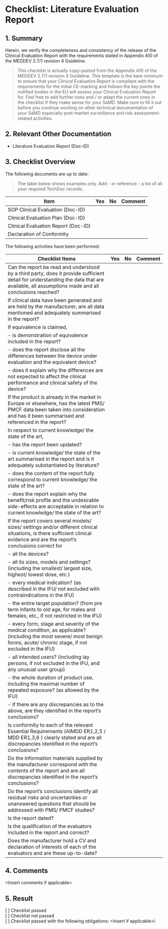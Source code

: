 # Checklist: Literature Evaluation Report

## 1. Summary

Herein, we verify the completeness and consistency of the release of the Clinical Evaluation Report with the 
requirements stated in Appendix A10 of the MEDDEV 2.7/1 revision 4 Guideline.

> This checklist is actually copy-pasted from the Appendix A10 of the MEDDEV 2.7/1 revision 4 Guideline. 
> This template is the bare minimum to ensure that your Clinical Evaluation Report is compliant with the requirements 
> for the initial CE-marking and follows the key points the notified bodies in the EU will assess your Clinical 
> Evaluation Report for. Feel free to add further rows and / or adapt the current ones in the checklist if they make 
> sense for your SaMD. Make sure to fill it out before you continue working on other technical documentation of 
> your SaMD especially post-market surveillance and risk assessment-related activities.

## 2. Relevant Other Documentation

* Literature Evaluation Report (Doc-ID)

## 3. Checklist Overview

The following documents are up to date:

> The table below shows examples only. Add - or reference - a list of all your required TechDoc records.

| Item                                |  Yes  |  No  | Comment |
|-------------------------------------|-------|------|---------|
| SOP Clinical Evaluation (Doc-ID)    |       |      |         |
| Clinical Evaluation Plan (Doc-ID)   |       |      |         |
| Clinical Evaluation Report (Doc-ID) |       |      |         |
| Declaration of Conformity           |       |      |         |

The following activities have been performed:

| Checklist Items                      |  Yes  |  No  | Comment |
|-------------------------------------|-------|------|---------|
| Can the report be read and understood by a third party, does it provide sufficient detail for understanding the data that are available, all assumptions made and all conclusions reached? |       |      |         |
| If clinical data have been generated and are held by the manufacturer, are all data mentioned and adequately summarised in the report? |       |      |         |
| If equivalence is claimed, |       |      |         |
| - is demonstration of equivalence included in the report?           |       |      |         |
| - does the report disclose all the differences between the device under evaluation and the equivalent device?           |       |      |         |
| - does it explain why the differences are not expected to affect the clinical performance and clinical safety of the device?           |       |      |         |
| If the product is already in the market in Europe or elsewhere, has the latest PMS/ PMCF data been taken into consideration and has it been summarised and referenced in the report?           |       |      |         |
| In respect to current knowledge/ the state of the art,           |       |      |         |
| - has the report been updated?          |       |      |         |
| - is current knowledge/ the state of the art summarised in the report and is it adequately substantiated by literature?          |       |      |         |
| - does the content of the report fully correspond to current knowledge/ the state of the art?         |       |      |         |
| - does the report explain why the benefit/risk profile and the undesirable side-effects are acceptable in relation to current knowledge/ the state of the art?         |       |      |         |
| If the report covers several models/ sizes/ settings and/or different clinical situations, is there sufficient clinical evidence and are the report’s conclusions correct for          |       |      |         |
| - all the devices?          |       |      |         |
| - all its sizes, models and settings? (including the smallest/ largest size, highest/ lowest dose, etc.)          |       |      |         |
| - every medical indication? (as described in the IFU/ not excluded with contraindications in the IFU) |       |      |         |
| - the entire target population? (from pre term infants to old age, for males and females, etc., if not restricted in the IFU)          |       |      |         |
| - every form, stage and severity of the medical condition, as applicable? (including the most severe/ most benign forms, acute/ chronic stage, if not excluded in the IFU) |       |      |         |
| - all intended users? (including lay persons, if not excluded in the IFU, and any unusual user group)  |       |      |         |
| - the whole duration of product use, including the maximal number of repeated exposure? (as allowed by the IFU)   |       |      |         |
| - if there are any discrepancies as to the above, are they identified in the report’s conclusions?          |       |      |         |
| Is conformity to each of the relevant Essential Requirements (AIMDD ER1,2,5 / MDD ER1,3,6 ) clearly stated and are all discrepancies identified in the report’s conclusions?        |       |      |         |
| Do the information materials supplied by the manufacturer correspond with the contents of the report and are all discrepancies identified in the report’s conclusions?         |       |      |         |
| Do the report’s conclusions identify all residual risks and uncertainties or unanswered questions that should be addressed with PMS/ PMCF studies?         |       |      |         |
| Is the report dated?         |       |      |         |
| Is the qualification of the evaluators included in the report and correct?         |       |      |         |
| Does the manufacturer hold a CV and declaration of interests of each of the evaluators and are these up-to-date?        |       |      |         |


## 4. Comments

\<Insert comments if applicable\>

## 5. Result

[ ] Checklist passed\
[ ] Checklist not passed\
[ ] Checklist passed with the following obligations: \<Insert if applicable\>\
